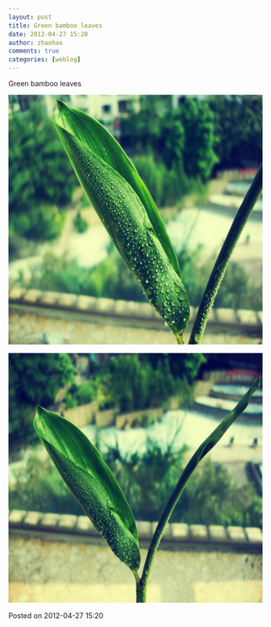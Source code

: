 ```yaml
---
layout: post
title: Green bamboo leaves
date: 2012-04-27 15:20
author: zhaohao
comments: true
categories: [weblog]
---
```

Green bamboo leaves

<a href="/Media/tumblr_m32rtlhscy1qktd12o1_1280.jpg"><img src="/Media/tumblr_m32rtlhscy1qktd12o1_1280.jpg" alt="tumblr_m32rtlhscy1qktd12o1_1280" width="660" height="495" class="alignnone size-large wp-image-10416" /></a>

<a href="/Media/tumblr_m32rtlhscy1qktd12o2_1280.jpg"><img src="/Media/tumblr_m32rtlhscy1qktd12o2_1280.jpg" alt="tumblr_m32rtlhscy1qktd12o2_1280" width="660" height="495" class="alignnone size-large wp-image-10417" /></a>

Posted on 2012-04-27 15:20

